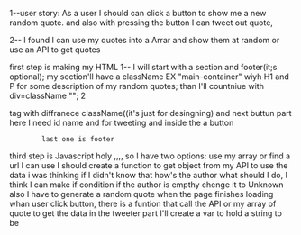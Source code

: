 1--user story:
		As a user I  should can click a button to show me a new random quote.
		and also with pressing the button I can tweet out quote,

2-- I found I can use my quotes into a Arrar and show them at random or use an API to get quotes

first step is making my HTML 
	1-- I will start with a section and footer(it;s optional); 
	my section'll have a className EX "main-container" wiyh 
			H1 and P for some description of my random quotes;
			than I'll countniue with div=className "";
			2 <P> tag with diffranece className((it's just for desingning)
			and next buttun part here I need id name 
			and 
			<a> for tweeting and inside the a button

			last one is footer 


third step is Javascript holy ,,,,
	so I have two options: use my array  or find a url I can use 
	I should create a function to get object from my API to use the data
	i was thinking if I didn't know that how's the author  what should I do, I think I can make if condition if the author is empthy chenge it to Unknown
	also I have to generate a random quote when the page finishes loading
	whan user click button, there is a funtion that call the API or my array of quote to get the data
	in the tweeter part I'll create a var to hold a string to be   
